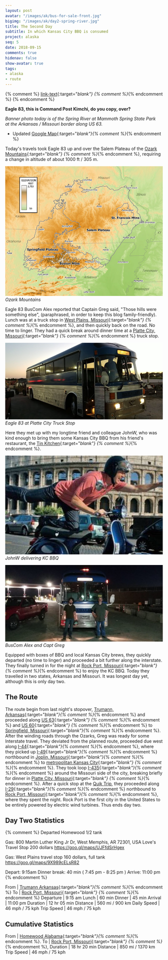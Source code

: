 ```yaml
---
layout: post
avatar: "/images/ak/bus-for-sale-front.jpg"
bigimg: "/images/ak/day2-spring-river.jpg"
title: The Second Day
subtitle: In which Kansas City BBQ is consumed
project: alaska
seq: 5
date: 2018-09-15
comments: true
hidenav: false
show-avatar: true
tags:
- alaska
- route
---
```


{% comment %}
[link-text](link-url){:target="_blank"}
{% comment %}_{% endcomment %}
{% endcomment %}

**Eagle 83, this is Command Post Kimchi, do you copy, over?**

*Banner photo today is of the Spring River at Mammoth Spring State Park  
at the Arkansas / Missouri border along US 63.*

* Updated [Google Map](https://drive.google.com/open?id=1QToP1iDFNB0dEk8pjlkAVyIr8ThzeEdh&usp=sharing){:target="_blank"}{% comment %}_{% endcomment %}

Today's travels took Eagle 83 up and over the Salem Plateau of the 
[Ozark Mountains](https://en.wikipedia.org/wiki/Ozarks){:target="_blank"} {% comment %}_{% endcomment %},
requiring a change in altitude of about 1000 ft / 305 m.

![day2-ozark-relief](/images/ak/day2-ozark-relief.jpg)
*Ozark Mountains*

Eagle 83 BusCom Alex reported that Captain Greg said, "Those hills were something else",
(paraphrased, in order to keep this blog family-friendly). Lunch was at a truck stop in 
[West Plains, Missouri](https://en.wikipedia.org/wiki/West_Plains,_Missouri){:target="_blank"} {% comment %}_{% endcomment %}, 
and then quickly back on the road. No time to linger.
They had a quick break around dinner time at a 
[Platte City, Missouri](https://en.wikipedia.org/wiki/Platte_City,_Missouri){:target="_blank"} {% comment %}_{% endcomment %}
truck stop.

![day2-bus-arrives-platte](/images/ak/day2-bus-arrives-platte.jpg)
*Eagle 83 at Platte City Truck Stop*

Here they met up with my longtime friend and colleague JohnW,
who was kind enough to bring them some Kansas City BBQ from his friend's restaurant, the
[Tin Kitchen](http://www.tin-kitchen.com){:target="_blank"} {% comment %}_{% endcomment %}.

![day2-johnw](/images/ak/day2-johnw.jpg)
*JohnW delivering KC BBQ*


![day2-truck-bus-alex-greg](/images/ak/day2-truck-bus-alex-greg.jpg)
*BusCom Alex and Capt Greg*

Equipped with boxes of BBQ and local Kansas City brews, they quickly departed (no time to linger) and proceeded a bit further 
along the interstate.  They finally turned in for the night at
[Rock Port, Missouri](https://en.wikipedia.org/wiki/Rock_Port,_Missouri){:target="_blank"}{% comment %}_{% endcomment %}
to enjoy the KC BBQ. Today they travelled in two states, Arkansas and Missouri.
It was longest day yet, although this is only day two.



## The Route

The route begin from last night's stopover, 
[Trumann, Arkansas](https://en.wikipedia.org/wiki/Trumann,_Arkansas){:target="_blank"}{% comment %}_{% endcomment %}
and proceeded along 
[US 63](https://en.wikipedia.org/wiki/U.S._Route_63){:target="_blank"} {% comment %}_{% endcomment %} and
[US 60](https://en.wikipedia.org/wiki/U.S._Route_60){:target="_blank"} {% comment %}_{% endcomment %}
to [Springfield, Missouri](https://en.wikipedia.org/wiki/Springfield,_Missouri){:target="_blank"}{% comment %}_{% endcomment %}.
After the winding roads through the Ozarks, Greg was ready for some Interstate travel.
They deviated from the planned route, proceeded due west along
[I-44](https://en.wikipedia.org/wiki/Interstate_44){:target="_blank"}{% comment %}_{% endcomment %}, 
where they picked up 
[I-49](https://en.wikipedia.org/wiki/Interstate_49){:target="_blank"}{% comment %}_{% endcomment %}
northbound in
[Joplin, Missouri](https://en.wikipedia.org/wiki/Joplin,_Missouri){:target="_blank"}{% comment %}_{% endcomment %}
to 
[metropolitan Kansas City](https://en.wikipedia.org/wiki/Kansas_City_metropolitan_area){:target="_blank"} {% comment %}_{% endcomment %}.
They took loop
[I-435](https://en.wikipedia.org/wiki/Interstate_435){:target="_blank"}{% comment %}_{% endcomment %}
around the Missouri side of the city, breaking briefly for dinner in 
[Platte City, Missouri](https://en.wikipedia.org/wiki/Platte_City,_Missouri){:target="_blank"} {% comment %}_{% endcomment %}.
After a quick stop at the 
[Quik Trip](https://www.findtruckservice.com/Semi/Truck+Stops/All+Truck+Stops/MO/Nevada/424495/Quik+Trip+%23236),
they proceeded along
[I-29](https://en.wikipedia.org/wiki/Interstate_29){:target="_blank"}{% comment %}_{% endcomment %} northbound to 
[Rock Port, Missouri](https://en.wikipedia.org/wiki/Rock_Port,_Missouri){:target="_blank"}{% comment %}_{% endcomment %},
where they spent the night.
Rock Port is the first city in the United States to be entirely powered by electric wind turbines.
Thus ends day two.






## Day Two Statistics

{% comment %}
Departed Homewood 1/2 tank

Gas: 800 Martin Luther King Jr Dr, West Memphis, AR 72301, USA
Love's Travel Stop 
200 dollars
https://goo.gl/maps/UJFfdSrHgex

Gas: West Plains travel stop
160 dollars, full tank
https://goo.gl/maps/9X989cELsR82

Depart: 9:15am
Dinner break: 40 min ( 7:45 pm - 8:25 pm )
Arrive: 11:00 pm
{% endcomment %}


From | [Trumann Arkansas](https://en.wikipedia.org/wiki/Trumann,_Arkansas){:target="_blank"}{% comment %}_{% endcomment %}
To | [Rock Port, Missouri](https://en.wikipedia.org/wiki/Rock_Port,_Missouri){:target="_blank"} {% comment %}_{% endcomment %} 
Departure | 9:15 am 
Lunch | 60 min
Dinner | 45 min
Arrival | 11:00 pm 
Duration | 12 hr 05 min
Distance | 560 mi / 900 km
Daily Speed | 46 mph / 75 kph
Trip Speed | 46 mph / 75 kph


## Cumulative Statistics

From | [Homewood Alabama](https://en.wikipedia.org/wiki/Homewood,_Alabama){:target="_blank"}{% comment %}_{% endcomment %}.
To | [Rock Port, Missouri](https://en.wikipedia.org/wiki/Rock_Port,_Missouri){:target="_blank"} {% comment %}_{% endcomment %}, 
Duration | 18 hr 20 min 
Distance | 850 mi / 1370 km
Trip Speed | 46 mph / 75 kph

